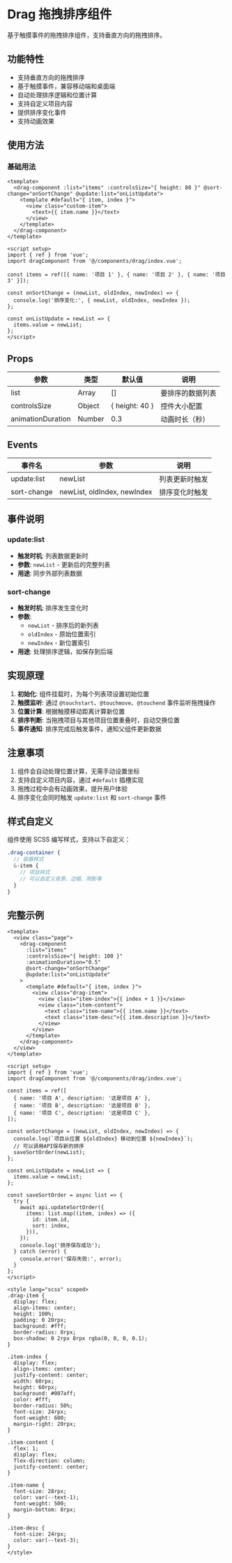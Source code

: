 # Drag 拖拽排序组件

基于触摸事件的拖拽排序组件，支持垂直方向的拖拽排序。

## 功能特性

- 支持垂直方向的拖拽排序
- 基于触摸事件，兼容移动端和桌面端
- 自动处理排序逻辑和位置计算
- 支持自定义项目内容
- 提供排序变化事件
- 支持动画效果

## 使用方法

### 基础用法

```vue
<template>
  <drag-component :list="items" :controlsSize="{ height: 80 }" @sort-change="onSortChange" @update:list="onListUpdate">
    <template #default="{ item, index }">
      <view class="custom-item">
        <text>{{ item.name }}</text>
      </view>
    </template>
  </drag-component>
</template>

<script setup>
import { ref } from 'vue';
import dragComponent from '@/components/drag/index.vue';

const items = ref([{ name: '项目 1' }, { name: '项目 2' }, { name: '项目 3' }]);

const onSortChange = (newList, oldIndex, newIndex) => {
  console.log('排序变化:', { newList, oldIndex, newIndex });
};

const onListUpdate = newList => {
  items.value = newList;
};
</script>
```

## Props

| 参数              | 类型   | 默认值         | 说明             |
| ----------------- | ------ | -------------- | ---------------- |
| list              | Array  | []             | 要排序的数据列表 |
| controlsSize      | Object | { height: 40 } | 控件大小配置     |
| animationDuration | Number | 0.3            | 动画时长（秒）   |

## Events

| 事件名      | 参数                        | 说明           |
| ----------- | --------------------------- | -------------- |
| update:list | newList                     | 列表更新时触发 |
| sort-change | newList, oldIndex, newIndex | 排序变化时触发 |

## 事件说明

### update:list

- **触发时机**: 列表数据更新时
- **参数**: `newList` - 更新后的完整列表
- **用途**: 同步外部列表数据

### sort-change

- **触发时机**: 排序发生变化时
- **参数**:
  - `newList` - 排序后的新列表
  - `oldIndex` - 原始位置索引
  - `newIndex` - 新位置索引
- **用途**: 处理排序逻辑，如保存到后端

## 实现原理

1. **初始化**: 组件挂载时，为每个列表项设置初始位置
2. **触摸监听**: 通过 `@touchstart`、`@touchmove`、`@touchend` 事件监听拖拽操作
3. **位置计算**: 根据触摸移动距离计算新位置
4. **排序判断**: 当拖拽项目与其他项目位置重叠时，自动交换位置
5. **事件通知**: 排序完成后触发事件，通知父组件更新数据

## 注意事项

1. 组件会自动处理位置计算，无需手动设置坐标
2. 支持自定义项目内容，通过 `#default` 插槽实现
3. 拖拽过程中会有动画效果，提升用户体验
4. 排序变化会同时触发 `update:list` 和 `sort-change` 事件

## 样式自定义

组件使用 SCSS 编写样式，支持以下自定义：

```scss
.drag-container {
  // 容器样式
  &-item {
    // 项目样式
    // 可以自定义背景、边框、阴影等
  }
}
```

## 完整示例

```vue
<template>
  <view class="page">
    <drag-component
      :list="items"
      :controlsSize="{ height: 100 }"
      :animationDuration="0.5"
      @sort-change="onSortChange"
      @update:list="onListUpdate"
    >
      <template #default="{ item, index }">
        <view class="drag-item">
          <view class="item-index">{{ index + 1 }}</view>
          <view class="item-content">
            <text class="item-name">{{ item.name }}</text>
            <text class="item-desc">{{ item.description }}</text>
          </view>
        </view>
      </template>
    </drag-component>
  </view>
</template>

<script setup>
import { ref } from 'vue';
import dragComponent from '@/components/drag/index.vue';

const items = ref([
  { name: '项目 A', description: '这是项目 A' },
  { name: '项目 B', description: '这是项目 B' },
  { name: '项目 C', description: '这是项目 C' },
]);

const onSortChange = (newList, oldIndex, newIndex) => {
  console.log(`项目从位置 ${oldIndex} 移动到位置 ${newIndex}`);
  // 可以调用API保存新的排序
  saveSortOrder(newList);
};

const onListUpdate = newList => {
  items.value = newList;
};

const saveSortOrder = async list => {
  try {
    await api.updateSortOrder({
      items: list.map((item, index) => ({
        id: item.id,
        sort: index,
      })),
    });
    console.log('排序保存成功');
  } catch (error) {
    console.error('保存失败:', error);
  }
};
</script>

<style lang="scss" scoped>
.drag-item {
  display: flex;
  align-items: center;
  height: 100%;
  padding: 0 20rpx;
  background: #fff;
  border-radius: 8rpx;
  box-shadow: 0 2rpx 8rpx rgba(0, 0, 0, 0.1);
}

.item-index {
  display: flex;
  align-items: center;
  justify-content: center;
  width: 60rpx;
  height: 60rpx;
  background: #007aff;
  color: #fff;
  border-radius: 50%;
  font-size: 24rpx;
  font-weight: 600;
  margin-right: 20rpx;
}

.item-content {
  flex: 1;
  display: flex;
  flex-direction: column;
  justify-content: center;
}

.item-name {
  font-size: 28rpx;
  color: var(--text-1);
  font-weight: 500;
  margin-bottom: 8rpx;
}

.item-desc {
  font-size: 24rpx;
  color: var(--text-3);
}
</style>
```
